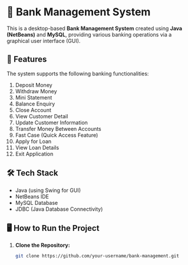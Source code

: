 # 💼 Bank Management System

This is a desktop-based **Bank Management System** created using **Java (NetBeans)** and **MySQL**, providing various banking operations via a graphical user interface (GUI).

## 🚀 Features

The system supports the following banking functionalities:

1. Deposit Money  
2. Withdraw Money  
3. Mini Statement  
4. Balance Enquiry  
5. Close Account  
6. View Customer Detail  
7. Update Customer Information  
8. Transfer Money Between Accounts  
9. Fast Case (Quick Access Feature)  
10. Apply for Loan  
11. View Loan Details  
12. Exit Application

## 🛠️ Tech Stack

- Java (using Swing for GUI)
- NetBeans IDE
- MySQL Database
- JDBC (Java Database Connectivity)

## 🖥️ How to Run the Project

1. **Clone the Repository:**
   ```bash
   git clone https://github.com/your-username/bank-management.git


